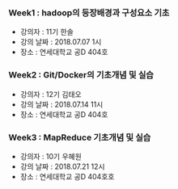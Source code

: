 ### Week1 : hadoop의 등장배경과 구성요소 기초 
- 강의자 : 11기 한솔
- 강의 날짜 : 2018.07.07 1시
- 장소 : 연세대학교 공D 404호

### Week2 : Git/Docker의 기초개념 및 실습
- 강의자 : 12기 김태오
- 강의 날짜 : 2018.07.14 11시
- 장소 : 연세대학교 공D 404호

### Week3 : MapReduce 기초개념 및 실습
- 강의자 : 10기 우혜원
- 강의 날짜 : 2018.07.21 12시
- 장소 : 연세대학교 공D 404호호
